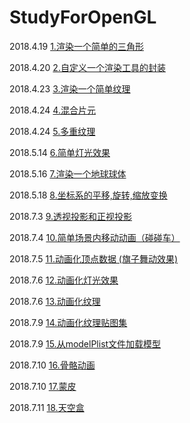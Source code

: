 # StudyForOpenGL

2018.4.19 [1.渲染一个简单的三角形](https://github.com/RPGLiker/StudyBlog/blob/master/%E5%AD%A6%E4%B9%A0%E7%AC%94%E8%AE%B0/OpegGL/1.%E6%B8%B2%E6%9F%93%E4%B8%80%E4%B8%AA%E7%AE%80%E5%8D%95%E7%9A%84%E4%B8%89%E8%A7%92%E5%BD%A2.md)

2018.4.20 [2.自定义一个渲染工具的封装](https://github.com/RPGLiker/StudyBlog/blob/master/%E5%AD%A6%E4%B9%A0%E7%AC%94%E8%AE%B0/OpegGL/2.%E8%87%AA%E5%AE%9A%E4%B9%89%E4%B8%80%E4%B8%AA%E6%B8%B2%E6%9F%93%E5%B7%A5%E5%85%B7%E7%9A%84%E5%B0%81%E8%A3%85.md)

2018.4.23 [3.渲染一个简单纹理](https://github.com/RPGLiker/StudyBlog/blob/master/%E5%AD%A6%E4%B9%A0%E7%AC%94%E8%AE%B0/OpegGL/3.%E6%B8%B2%E6%9F%93%E4%B8%80%E4%B8%AA%E7%AE%80%E5%8D%95%E7%BA%B9%E7%90%86.md)

2018.4.24 [4.混合片元](https://github.com/RPGLiker/StudyBlog/blob/master/%E5%AD%A6%E4%B9%A0%E7%AC%94%E8%AE%B0/OpegGL/4.%E6%B7%B7%E5%90%88%E7%89%87%E5%85%83.md)

2018.4.24 [5.多重纹理](https://github.com/RPGLiker/StudyBlog/blob/master/%E5%AD%A6%E4%B9%A0%E7%AC%94%E8%AE%B0/OpegGL/5.%E5%A4%9A%E9%87%8D%E7%BA%B9%E7%90%86.md)

2018.5.14 [6.简单灯光效果](https://github.com/RPGLiker/StudyBlog/blob/master/%E5%AD%A6%E4%B9%A0%E7%AC%94%E8%AE%B0/OpegGL/6.%E4%B8%80%E4%B8%AA%E7%AE%80%E5%8D%95%E7%81%AF%E5%85%89%E7%AB%8B%E4%BD%93%E6%95%88%E6%9E%9C.md)

2018.5.16 [7.渲染一个地球球体](https://github.com/RPGLiker/StudyBlog/blob/master/%E5%AD%A6%E4%B9%A0%E7%AC%94%E8%AE%B0/OpegGL/7.%E6%B8%B2%E6%9F%93%E4%B8%80%E4%B8%AA%E7%AE%80%E5%8D%95%E7%9A%84%E5%9C%B0%E7%90%83%E6%A8%A1%E5%9E%8B.md)

2018.5.18 [8.坐标系的平移,旋转,缩放变换](https://github.com/RPGLiker/StudyBlog/blob/master/%E5%AD%A6%E4%B9%A0%E7%AC%94%E8%AE%B0/OpegGL/8.%E5%9D%90%E6%A0%87%E7%B3%BB%E7%9A%84%E5%B9%B3%E7%A7%BB%2C%E6%97%8B%E8%BD%AC%2C%E7%BC%A9%E6%94%BE%E5%8F%98%E6%8D%A2.md)

2018.7.3 [9.透视投影和正视投影](https://github.com/RPGLiker/StudyBlog/blob/master/%E5%AD%A6%E4%B9%A0%E7%AC%94%E8%AE%B0/OpegGL/9.%E9%80%8F%E8%A7%86%E6%8A%95%E5%BD%B1%E5%92%8C%E6%AD%A3%E8%A7%86%E6%8A%95%E5%BD%B1.md)

2018.7.4 [10.简单场景内移动动画（碰碰车）](https://github.com/RPGLiker/StudyBlog/blob/master/%E5%AD%A6%E4%B9%A0%E7%AC%94%E8%AE%B0/OpegGL/10.%E7%AE%80%E5%8D%95%E5%9C%BA%E6%99%AF%E5%86%85%E7%A7%BB%E5%8A%A8%E5%8A%A8%E7%94%BB(%E7%A2%B0%E7%A2%B0%E8%BD%A6).md)

2018.7.5 [11.动画化顶点数据 (旗子舞动效果)](https://github.com/RPGLiker/StudyBlog/blob/master/%E5%AD%A6%E4%B9%A0%E7%AC%94%E8%AE%B0/OpegGL/11.%E5%8A%A8%E7%94%BB%E5%8C%96%E9%A1%B6%E7%82%B9%E6%95%B0%E6%8D%AE(%E6%97%97%E5%AD%90%E6%95%88%E6%9E%9C).md)

2018.7.6 [12.动画化灯光效果](https://github.com/RPGLiker/StudyBlog/blob/master/%E5%AD%A6%E4%B9%A0%E7%AC%94%E8%AE%B0/OpegGL/12.%E5%8A%A8%E7%94%BB%E5%8C%96%E7%81%AF%E5%85%89%E6%95%88%E6%9E%9C.md)

2018.7.6 [13.动画化纹理](https://github.com/RPGLiker/StudyBlog/blob/master/%E5%AD%A6%E4%B9%A0%E7%AC%94%E8%AE%B0/OpegGL/13.%E5%8A%A8%E7%94%BB%E5%8C%96%E7%BA%B9%E7%90%86.md)

2018.7.9 [14.动画化纹理贴图集](https://github.com/RPGLiker/StudyBlog/blob/master/%E5%AD%A6%E4%B9%A0%E7%AC%94%E8%AE%B0/OpegGL/14.%E5%8A%A8%E7%94%BB%E5%8C%96%E7%BA%B9%E7%90%86%E8%B4%B4%E5%9B%BE%E9%9B%86.md)

2018.7.9 [15.从modelPlist文件加载模型](https://github.com/RPGLiker/StudyBlog/blob/master/%E5%AD%A6%E4%B9%A0%E7%AC%94%E8%AE%B0/OpegGL/15.%E4%BB%8EmodelPlist%E6%96%87%E4%BB%B6%E5%8A%A0%E8%BD%BD%E6%A8%A1%E5%9E%8B.md)

2018.7.10 [16.骨骼动画](https://github.com/RPGLiker/StudyBlog/blob/master/%E5%AD%A6%E4%B9%A0%E7%AC%94%E8%AE%B0/OpegGL/16.%E9%AA%A8%E9%AA%BC%E5%8A%A8%E7%94%BB.md)

2018.7.10 [17.蒙皮](https://github.com/RPGLiker/StudyBlog/blob/master/%E5%AD%A6%E4%B9%A0%E7%AC%94%E8%AE%B0/OpegGL/17.%E8%92%99%E7%9A%AE.md)

2018.7.11 [18.天空盒](https://github.com/RPGLiker/StudyBlog/blob/master/%E5%AD%A6%E4%B9%A0%E7%AC%94%E8%AE%B0/OpegGL/18.%E5%A4%A9%E7%A9%BA%E7%9B%92.md)
